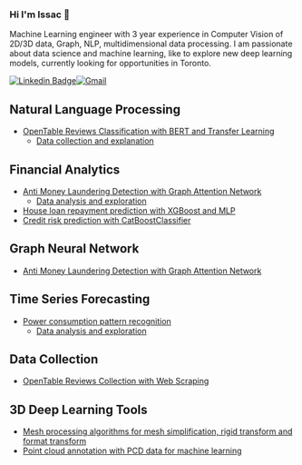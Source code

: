 ### Hi I'm Issac 👋
Machine Learning engineer with 3 year experience in Computer Vision of 2D/3D data, Graph, NLP, multidimensional data processing. I am passionate about data science and machine learning, like to explore new deep learning models, currently looking for opportunities in Toronto.  

[![Linkedin Badge](https://img.shields.io/badge/LinkedIn-0077B5?style=for-the-badge&logo=linkedin&logoColor=white)](https://www.linkedin.com/in/sik-hin-chan-b70b74195/)[![Gmail](https://img.shields.io/badge/Gmail-D14836?style=for-the-badge&logo=gmail&logoColor=white)](mailto:issacchan26@gmail.com)

## Natural Language Processing
- [OpenTable Reviews Classification with BERT and Transfer Learning](https://github.com/issacchan26/CustomerReviewClassificationWithBERT)
  - [Data collection and explanation](https://github.com/issacchan26/CustomerReviewClassificationWithBERT/blob/main/review_classification.ipynb)

## Financial Analytics
- [Anti Money Laundering Detection with Graph Attention Network](https://github.com/issacchan26/AntiMoneyLaunderingDetectionWithGNN)
  - [Data analysis and exploration](https://github.com/issacchan26/AntiMoneyLaunderingDetectionWithGNN/blob/main/anti-money-laundering-detection-with-gnn.ipynb)
- [House loan repayment prediction with XGBoost and MLP](https://github.com/issacchan26/HouseLoanPrediction)
- [Credit risk prediction with CatBoostClassifier](https://github.com/issacchan26/CreditRiskPrediction)

## Graph Neural Network
- [Anti Money Laundering Detection with Graph Attention Network](https://github.com/issacchan26/AntiMoneyLaunderingDetectionWithGNN)

## Time Series Forecasting
- [Power consumption pattern recognition](https://github.com/issacchan26/TimeSeriesPatternForecasting)
  - [Data analysis and exploration](https://github.com/issacchan26/TimeSeriesPatternForecasting/blob/main/data_analysis_visualization.ipynb)

## Data Collection
- [OpenTable Reviews Collection with Web Scraping](https://github.com/issacchan26/OpenTableReviewsScraping)

## 3D Deep Learning Tools 
- [Mesh processing algorithms for mesh simplification, rigid transform and format transform](https://github.com/issacchan26/mesh-processing)
- [Point cloud annotation with PCD data for machine learning](https://github.com/issacchan26/point-cloud-annotation)
  
<!--
**issacchan26/issacchan26** is a ✨ _special_ ✨ repository because its `README.md` (this file) appears on your GitHub profile.

Here are some ideas to get you started:

- 🔭 I’m currently working on ...
- 🌱 I’m currently learning ...
- 👯 I’m looking to collaborate on ...
- 🤔 I’m looking for help with ...
- 💬 Ask me about ...
- 📫 How to reach me: ...
- 😄 Pronouns: ...
- ⚡ Fun fact: ...
-->
